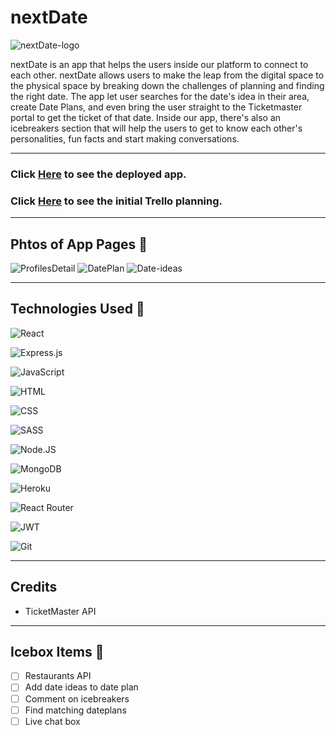 # nextDate

![nextDate-logo](/public/nextDateLOGO.png)

nextDate is an app that helps the users inside our platform to connect to each other. nextDate allows users to make the leap from the digital space to the physical space by breaking down the challenges of planning and finding the right date. The app let user searches for the date's idea in their area, create Date Plans, and even bring the user straight to the Ticketmaster portal to get the ticket of that date.  Inside our app, there's also an icebreakers section that will help the users to get to know each other's personalities, fun facts and start making conversations.

---

### Click [Here](https://next-date-front.herokuapp.com/) to see the deployed app.

### Click [Here](https://trello.com/b/OfYoruHx/unit-3-project-plannig) to see the initial Trello planning.

---

## Phtos of App Pages 📸

![ProfilesDetail](/public/profileDetailPage.png)
![DatePlan](/public/datePlansPage.png)
![Date-ideas](/public/dateIdeasPage.png)

---

## Technologies Used 💾

  ![React](https://img.shields.io/badge/React-20232A?style=for-the-badge&logo=react&logoColor=61DAFB)

  ![Express.js](https://img.shields.io/badge/express.js-%23404d59.svg?style=for-the-badge&logo=express&logoColor=%2361DAFB)

  ![JavaScript](https://img.shields.io/badge/JavaScript-323330?style=for-the-badge&logo=javascript&logoColor=F7DF1E)

  ![HTML](https://img.shields.io/badge/HTML5-E34F26?style=for-the-badge&logo=html5&logoColor=white)

  ![CSS](https://img.shields.io/badge/CSS3-1572B6?style=for-the-badge&logo=css3&logoColor=white)

  ![SASS](https://img.shields.io/badge/Sass-e874bb?style=for-the-badge&logo=sass&logoColor=white)

  ![Node.JS](https://img.shields.io/badge/Node.js-43853D?style=for-the-badge&logo=node.js&logoColor=white)

  ![MongoDB](https://img.shields.io/badge/MongoDB-4EA94B?style=for-the-badge&logo=mongodb&logoColor=white)

  ![Heroku](https://img.shields.io/badge/Heroku-430098?style=for-the-badge&logo=heroku&logoColor=white)

  ![React Router](https://img.shields.io/badge/React_Router-CA4245?style=for-the-badge&logo=react-router&logoColor=white)

  ![JWT](https://img.shields.io/badge/JWT-black?style=for-the-badge&logo=JSON%20web%20tokens)

  ![Git](https://img.shields.io/badge/git-%23F05033.svg?style=for-the-badge&logo=git&logoColor=white)
 
---

## Credits
* TicketMaster API

---

## Icebox Items 🧊
- [ ] Restaurants API
- [ ] Add date ideas to date plan
- [ ] Comment on icebreakers
- [ ] Find matching dateplans
- [ ] Live chat box
